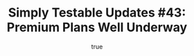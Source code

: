 ---
layout: default
title: "Simply Testable Updates #43: Premium Plans Well Underway"
author:
    name: Jon Cram
    url: https://github.com/webignition
newsletter:
    issue_number: 43rd
    url: https://us5.campaign-archive2.com/?u=ac75e33d993d2b502e333ddd0&amp;id=66112adae9
    closing_sentence: Expect the next newsletter a week from now on June 19.
    highlights:
        - This week has been entirely focused on integrating with Stripe (our payment partner) and introducing premium plans.
---